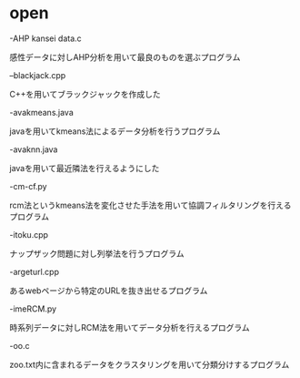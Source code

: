 # open

-AHP kansei data.c

感性データに対しAHP分析を用いて最良のものを選ぶプログラム

–blackjack.cpp

C++を用いてブラックジャックを作成した

-avakmeans.java

javaを用いてkmeans法によるデータ分析を行うプログラム

-avaknn.java

javaを用いて最近隣法を行えるようにした

-cm-cf.py

rcm法というkmeans法を変化させた手法を用いて協調フィルタリングを行えるプログラム

-itoku.cpp

ナップザック問題に対し列挙法を行うプログラム

-argeturl.cpp

あるwebページから特定のURLを抜き出せるプログラム

-imeRCM.py

時系列データに対しRCM法を用いてデータ分析を行えるプログラム

-oo.c

zoo.txt内に含まれるデータをクラスタリングを用いて分類分けするプログラム
